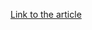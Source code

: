[Link to the article](https://thehackernews.com/2025/09/cracking-boardroom-code-helping-cisos.html)
